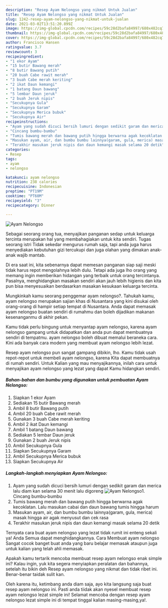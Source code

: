 ```yaml
---
description: "Resep Ayam Nelongso yang nikmat Untuk Jualan"
title: "Resep Ayam Nelongso yang nikmat Untuk Jualan"
slug: 1242-resep-ayam-nelongso-yang-nikmat-untuk-jualan
date: 2021-03-02T13:51:20.899Z
image: https://img-global.cpcdn.com/recipes/59c28d2bafa84997/680x482cq70/ayam-nelongso-foto-resep-utama.jpg
thumbnail: https://img-global.cpcdn.com/recipes/59c28d2bafa84997/680x482cq70/ayam-nelongso-foto-resep-utama.jpg
cover: https://img-global.cpcdn.com/recipes/59c28d2bafa84997/680x482cq70/ayam-nelongso-foto-resep-utama.jpg
author: Francisco Hansen
ratingvalue: 3.7
reviewcount: 3
recipeingredient:
- "1 ekor Ayam"
- "15 butir Bawang merah"
- "8 butir Bawang putih"
- "20 buah Cabe rawit merah"
- "3 buah Cabe merah keriting"
- "2 ikat Daun kemangi"
- "1 batang Daun bawang"
- "5 lembar Daun jeruk"
- "2 buah Jeruk nipis"
- "Secukupnya Gula"
- "Secukupnya Garam"
- "Secukupnya Merica bubuk"
- "Secukupnya Air"
recipeinstructions:
- "Ayam yang sudah dicuci bersih lumuri dengan sedikit garam dan merica lalu diam kan selama 30 menit lalu digoreng"
- "Cincang bumbu-bumbu"
- "Tumis bawang merah dan bawang putih hingga berwarna agak kecoklatan. Lalu masukan cabai dan daun bawang tumis hingga harum"
- "Masukan ayam, air, dan bumbu bumbu lainnya(garam, gula, merica) masak hingga air agak menyusut dan cek rasa"
- "Terakhir masukan jeruk nipis dan daun kemangi masak selama 20 detik"
categories:
- Resep
tags:
- ayam
- nelongso

katakunci: ayam nelongso 
nutrition: 238 calories
recipecuisine: Indonesian
preptime: "PT19M"
cooktime: "PT60M"
recipeyield: "3"
recipecategory: Dinner

---
```



![Ayam Nelongso](https://img-global.cpcdn.com/recipes/59c28d2bafa84997/680x482cq70/ayam-nelongso-foto-resep-utama.jpg)

Sebagai seorang orang tua, menyajikan panganan sedap untuk keluarga tercinta merupakan hal yang membahagiakan untuk kita sendiri. Tugas seorang istri Tidak sekedar mengurus rumah saja, tapi anda juga harus menyediakan kebutuhan gizi tercukupi dan juga olahan yang dimakan anak-anak wajib mantab.

Di era  saat ini, kita sebenarnya dapat memesan panganan siap saji meski tidak harus repot mengolahnya lebih dulu. Tetapi ada juga lho orang yang memang ingin memberikan hidangan yang terbaik untuk orang tercintanya. Pasalnya, menghidangkan masakan sendiri akan jauh lebih higienis dan kita pun bisa menyesuaikan berdasarkan masakan kesukaan keluarga tercinta. 



Mungkinkah kamu seorang penggemar ayam nelongso?. Tahukah kamu, ayam nelongso merupakan sajian khas di Nusantara yang kini disukai oleh orang-orang di hampir setiap tempat di Nusantara. Anda dapat memasak ayam nelongso buatan sendiri di rumahmu dan boleh dijadikan makanan kesenanganmu di akhir pekan.

Kamu tidak perlu bingung untuk menyantap ayam nelongso, karena ayam nelongso gampang untuk didapatkan dan anda pun dapat membuatnya sendiri di tempatmu. ayam nelongso boleh dibuat memalui beraneka cara. Kini ada banyak cara modern yang membuat ayam nelongso lebih lezat.

Resep ayam nelongso pun sangat gampang dibikin, lho. Kamu tidak usah repot-repot untuk membeli ayam nelongso, karena Kita dapat membuatnya di rumah sendiri. Untuk Kalian yang mau menyajikannya, inilah cara untuk menyajikan ayam nelongso yang lezat yang dapat Kamu hidangkan sendiri.

<!--inarticleads1-->

##### Bahan-bahan dan bumbu yang digunakan untuk pembuatan Ayam Nelongso:

1. Siapkan 1 ekor Ayam
1. Sediakan 15 butir Bawang merah
1. Ambil 8 butir Bawang putih
1. Ambil 20 buah Cabe rawit merah
1. Gunakan 3 buah Cabe merah keriting
1. Ambil 2 ikat Daun kemangi
1. Ambil 1 batang Daun bawang
1. Sediakan 5 lembar Daun jeruk
1. Gunakan 2 buah Jeruk nipis
1. Ambil Secukupnya Gula
1. Siapkan Secukupnya Garam
1. Ambil Secukupnya Merica bubuk
1. Siapkan Secukupnya Air




<!--inarticleads2-->

##### Langkah-langkah menyiapkan Ayam Nelongso:

1. Ayam yang sudah dicuci bersih lumuri dengan sedikit garam dan merica lalu diam kan selama 30 menit lalu digoreng
<img src="https://img-global.cpcdn.com/steps/5c6e3db965091b7b/160x128cq70/ayam-nelongso-langkah-memasak-1-foto.jpg" alt="Ayam Nelongso">1. Cincang bumbu-bumbu
1. Tumis bawang merah dan bawang putih hingga berwarna agak kecoklatan. Lalu masukan cabai dan daun bawang tumis hingga harum
1. Masukan ayam, air, dan bumbu bumbu lainnya(garam, gula, merica) masak hingga air agak menyusut dan cek rasa
1. Terakhir masukan jeruk nipis dan daun kemangi masak selama 20 detik




Ternyata cara buat ayam nelongso yang lezat tidak rumit ini enteng sekali ya! Anda Semua dapat menghidangkannya. Cara Membuat ayam nelongso Sangat cocok banget buat anda yang baru belajar memasak ataupun juga untuk kalian yang telah ahli memasak.

Apakah kamu tertarik mencoba membuat resep ayam nelongso enak simple ini? Kalau ingin, yuk kita segera menyiapkan peralatan dan bahannya, setelah itu bikin deh Resep ayam nelongso yang nikmat dan tidak ribet ini. Benar-benar taidak sulit kan. 

Oleh karena itu, ketimbang anda diam saja, ayo kita langsung saja buat resep ayam nelongso ini. Pasti anda tiidak akan nyesel membuat resep ayam nelongso lezat simple ini! Selamat mencoba dengan resep ayam nelongso lezat simple ini di tempat tinggal kalian masing-masing,ya!.

